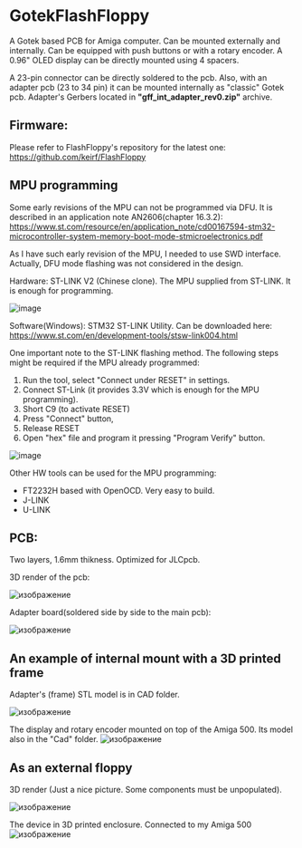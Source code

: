 # GotekFlashFloppy

A Gotek based PCB for Amiga computer. Can be mounted externally and internally.
Can be equipped with push buttons or with a rotary encoder. A 0.96" OLED display can be directly mounted using 4 spacers. 

A 23-pin connector can be directly soldered to the pcb. Also, with an adapter pcb (23 to 34 pin) it can be mounted internally as "classic" Gotek pcb. 
Adapter's Gerbers located in **"gff_int_adapter_rev0.zip"** archive.

## Firmware: 

Please refer to FlashFloppy's repository for the latest one: https://github.com/keirf/FlashFloppy

## MPU programming

Some early revisions of the MPU can not be programmed via DFU. It is described in an application note AN2606(chapter 16.3.2):
https://www.st.com/resource/en/application_note/cd00167594-stm32-microcontroller-system-memory-boot-mode-stmicroelectronics.pdf

As I have such early revision of the MPU, I needed to use SWD interface. Actually, DFU mode flashing was not considered in the design.

Hardware: ST-LINK V2 (Chinese clone).
The MPU supplied from ST-LINK. It is enough for programming.

![image](https://user-images.githubusercontent.com/81614352/161376170-f51de39b-b773-4ece-bd92-1ba2a78fee27.png)


Software(Windows): STM32 ST-LINK Utility. Can be downloaded here: https://www.st.com/en/development-tools/stsw-link004.html

One important note to the ST-LINK flashing method. The following steps might be required if the MPU already programmed:
1. Run the tool, select "Connect under RESET" in settings. 
2. Connect ST-Link (it provides 3.3V which is enough for the MPU programming). 
3. Short C9 (to activate RESET)
4. Press "Connect" button, 
5. Release RESET
6. Open "hex" file and program it pressing "Program Verify" button.

![image](https://user-images.githubusercontent.com/81614352/161376354-b9f38411-f5d8-49ba-a336-605454dd63c4.png)

Other HW tools can be used for the MPU programming:

- FT2232H based with OpenOCD. Very easy to build.
- J-LINK
- U-LINK


## PCB:

Two layers, 1.6mm thikness. Optimized for JLCpcb.

3D render of the pcb:

![изображение](https://user-images.githubusercontent.com/81614352/147295152-706d75bf-d8f5-40ec-aabd-f7ac8d367e31.png)

Adapter board(soldered side by side to the main pcb):

![изображение](https://user-images.githubusercontent.com/81614352/147295380-0f68693d-83f9-445c-b219-cb39a0d05e49.png)


## An example of internal mount with a 3D printed frame
Adapter's (frame) STL model is in CAD folder.


![изображение](https://user-images.githubusercontent.com/81614352/149626035-84b3a01c-4d0e-413d-bd10-ca4955fdb4cc.png)


The display and rotary encoder mounted on top of the Amiga 500. Its model also in the "Cad" folder.
![изображение](https://user-images.githubusercontent.com/81614352/149626079-a46008b2-d571-40e1-984e-06d83c1680c4.png)

## As an external floppy
3D render (Just a nice picture. Some components must be unpopulated).

![изображение](https://user-images.githubusercontent.com/81614352/151380256-0f387eae-9beb-4d54-aaa4-10b2c35eb94d.png)

The device in 3D printed enclosure. Connected to my Amiga 500
![изображение](https://user-images.githubusercontent.com/81614352/151381351-cd62bc86-be2c-4154-a5bb-29decbf1ad6e.png)

